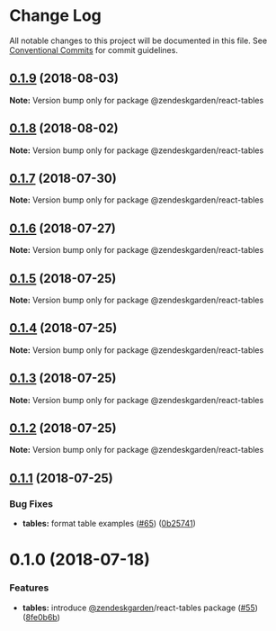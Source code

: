 # Change Log

All notable changes to this project will be documented in this file.
See [Conventional Commits](https://conventionalcommits.org) for commit guidelines.

<a name="0.1.9"></a>
## [0.1.9](https://github.com/zendeskgarden/react-components/compare/@zendeskgarden/react-tables@0.1.8...@zendeskgarden/react-tables@0.1.9) (2018-08-03)




**Note:** Version bump only for package @zendeskgarden/react-tables

<a name="0.1.8"></a>
## [0.1.8](https://github.com/zendeskgarden/react-components/compare/@zendeskgarden/react-tables@0.1.7...@zendeskgarden/react-tables@0.1.8) (2018-08-02)




**Note:** Version bump only for package @zendeskgarden/react-tables

<a name="0.1.7"></a>
## [0.1.7](https://github.com/zendeskgarden/react-components/compare/@zendeskgarden/react-tables@0.1.6...@zendeskgarden/react-tables@0.1.7) (2018-07-30)




**Note:** Version bump only for package @zendeskgarden/react-tables

<a name="0.1.6"></a>
## [0.1.6](https://github.com/zendeskgarden/react-components/compare/@zendeskgarden/react-tables@0.1.5...@zendeskgarden/react-tables@0.1.6) (2018-07-27)




**Note:** Version bump only for package @zendeskgarden/react-tables

<a name="0.1.5"></a>
## [0.1.5](https://github.com/zendeskgarden/react-components/compare/@zendeskgarden/react-tables@0.1.4...@zendeskgarden/react-tables@0.1.5) (2018-07-25)




**Note:** Version bump only for package @zendeskgarden/react-tables

<a name="0.1.4"></a>
## [0.1.4](https://github.com/zendeskgarden/react-components/compare/@zendeskgarden/react-tables@0.1.3...@zendeskgarden/react-tables@0.1.4) (2018-07-25)




**Note:** Version bump only for package @zendeskgarden/react-tables

<a name="0.1.3"></a>
## [0.1.3](https://github.com/zendeskgarden/react-components/compare/@zendeskgarden/react-tables@0.1.2...@zendeskgarden/react-tables@0.1.3) (2018-07-25)




**Note:** Version bump only for package @zendeskgarden/react-tables

<a name="0.1.2"></a>
## [0.1.2](https://github.com/zendeskgarden/react-components/compare/@zendeskgarden/react-tables@0.1.1...@zendeskgarden/react-tables@0.1.2) (2018-07-25)




**Note:** Version bump only for package @zendeskgarden/react-tables

<a name="0.1.1"></a>
## [0.1.1](https://github.com/zendeskgarden/react-components/compare/@zendeskgarden/react-tables@0.1.0...@zendeskgarden/react-tables@0.1.1) (2018-07-25)


### Bug Fixes

* **tables:** format table examples ([#65](https://github.com/zendeskgarden/react-components/issues/65)) ([0b25741](https://github.com/zendeskgarden/react-components/commit/0b25741))




<a name="0.1.0"></a>
# 0.1.0 (2018-07-18)


### Features

* **tables:** introduce [@zendeskgarden](https://github.com/zendeskgarden)/react-tables package ([#55](https://github.com/zendeskgarden/react-components/issues/55)) ([8fe0b6b](https://github.com/zendeskgarden/react-components/commit/8fe0b6b))
